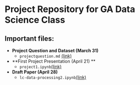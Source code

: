 # Project Repository for GA Data Science Class

## Important files:

- **Project Question and Dataset (March 31)**
	- `projectquestion.md` [(link)](https://github.com/stephane47/gadat-project/blob/master/projectquestion.md)
- **First Project Presentation (April 21) **
	- `project1.ipynb`[(link)](https://github.com/stephane47/gadat-project/blob/master/project1.ipynb)
- **Draft Paper (April 28)**
	- `lc-data-processing2.ipynb`[(link)](lc-data-processing2.ipynb)


